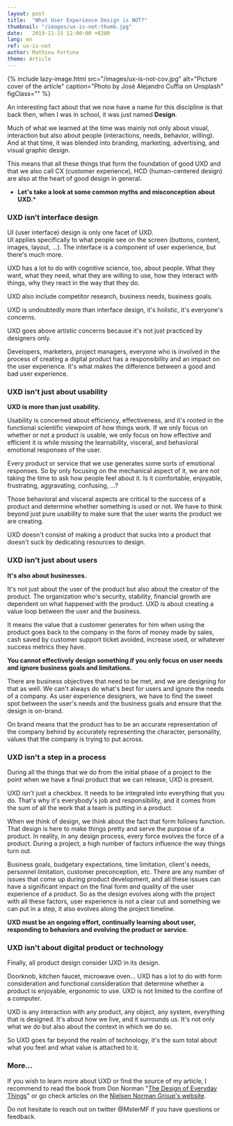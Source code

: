 ```yaml
---
layout: post
title:  "What User Experience Design is NOT?"
thumbnail: "/images/ux-is-not-thumb.jpg"
date:   2019-11-15 12:00:00 +0200
lang: en
ref: ux-is-not
author: Mathieu Fortune
theme: Article
---
```


{% include lazy-image.html src="/images/ux-is-not-cov.jpg" alt="Picture cover of the article" caption="Photo by José Alejandro Cuffia on Unsplash" figClass="" %}

An interesting fact about that we now have a name for this discipline is that back then, when I was in school, it was just named __Design__.

Much of what we learned at the time was mainly not only about visual, interaction but also about people (interactions, needs, behavior, willing). And at that time, it was blended into branding, marketing, advertising, and visual graphic design.

This means that all these things that form the foundation of good UXD and that we also call CX (customer experience), HCD (human-centered design) are also at the heart of good design in general.
 
* __Let's take a look at some common myths and misconception about UXD.__* 

### UXD isn’t interface design

UI (user interface) design is only one facet of UXD. <br> UI applies specifically to what people see on the screen (buttons, content, images, layout, ...). The interface is a component of user experience, but there's much more. 

UXD has a lot to do with cognitive science, too, about people. What they want, what they need, what they are willing to use, how they interact with things, why they react in the way that they do. 

UXD also include competitor research, business needs, business goals. 

UXD is undoubtedly more than interface design, it's holistic, it's everyone's concerns.

UXD goes above artistic concerns because it's not just practiced by designers only. 

Developers, marketers, project managers, everyone who is involved in the process of creating a digital product has a responsibility and an impact on the user experience. It's what makes the difference between a good and bad user experience.

### UXD isn't just about usability

__UXD is more than just usability.__

Usability is concerned about efficiency, effectiveness, and it's rooted in the functional scientific viewpoint of how things work. If we only focus on whether or not a product is usable, we only focus on how effective and efficient it is while missing the learnability, visceral, and behavioral emotional responses of the user. 

Every product or service that we use generates some sorts of emotional responses. So by only focusing on the mechanical aspect of it, we are not taking the time to ask how people feel about it. Is it comfortable, enjoyable, frustrating, aggravating, confusing, ...? 

Those behavioral and visceral aspects are critical to the success of a product and determine whether something is used or not. We have to think beyond just pure usability to make sure that the user wants the product we are creating. 

UXD doesn't consist of making a product that sucks into a product that doesn't suck by dedicating resources to design.

### UXD isn't just about users

__It's also about businesses.__

It's not just about the user of the product but also about the creator of the product. The organization who's security, stability, financial growth are dependent on what happened with the product. UXD is about creating a value loop between the user and the business. 

It means the value that a customer generates for him when using the product goes back to the company in the form of money made by sales, cash saved by customer support ticket avoided, increase used, or whatever success metrics they have.

__You cannot effectively design something if you only focus on user needs and ignore business goals and limitations.__

There are business objectives that need to be met, and we are designing for that as well. We can't always do what's best for users and ignore the needs of a company. As user experience designers, we have to find the sweet spot between the user's needs and the business goals and ensure that the design is on-brand. 

On brand means that the product has to be an accurate representation of the company behind by accurately representing the character, personality, values that the company is trying to put across.
 
### UXD isn't a step in a process
 
During all the things that we do from the initial phase of a project to the point when we have a final product that we can release, UXD is present.

UXD isn't just a checkbox. It needs to be integrated into everything that you do. That's why it's everybody's job and responsibility, and it comes from the sum of all the work that a team is putting in a product. 

When we think of design, we think about the fact that form follows function. That design is here to make things pretty and serve the purpose of a product. In reality, in any design process, every force evolves the force of a product. During a project, a high number of factors influence the way things turn out.

Business goals, budgetary expectations, time limitation, client's needs, personnel limitation, customer preconception, etc. There are any number of issues that come up during product development, and all these issues can have a significant impact on the final form and quality of the user experience of a product. So as the design evolves along with the project with all these factors, user experience is not a clear cut and something we can put in a step, it also evolves along the project timeline. 

__UXD must be an ongoing effort, continually learning about user, responding to behaviors and evolving the product or service.__
 
### UXD isn't about digital product or technology
 
Finally, all product design consider UXD in its design. 

Doorknob, kitchen faucet, microwave oven… UXD has a lot to do with form consideration and functional consideration that determine whether a product is enjoyable, ergonomic to use. UXD is not limited to the confine of a computer.

UXD is any interaction with any product, any object, any system, everything that is designed. It's about how we live, and it surrounds us. It's not only what we do but also about the context in which we do so. 

So UXD goes far beyond the realm of technology, it's the sum total about what you feel and what value is attached to it.
‍
### More...

If you wish to learn more about UXD or find the source of my article, I recommend to read the book from Don Norman "[The Design of Everyday Things](https://www.amazon.com/Design-Everyday-Things-Revised-Expanded/dp/0465050654/ref=sxts_sxwds-bia?crid=534NFX7PGSCA&keywords=design+of+everyday+things&pd_rd_i=0465050654&pd_rd_r=32c45c18-038f-4002-9912-5b7e8dcd4416&pd_rd_w=vZzEA&pd_rd_wg=YoSXd&pf_rd_p=1cb3f32a-ccfd-479b-8a13-b22f56c942c6&pf_rd_r=XRW23ATBK7A0J6SX73P1&psc=1&qid=1573935321&sprefix=design+of+e%2Caps%2C521 "Link to Amazon")" or go check articles on the [Nielsen Norman Group's website](https://www.nngroup.com/ "Link to Nielsen Norman Group website").

Do not hesitate to reach out on twitter @MsterMF if you have questions or feedback.

